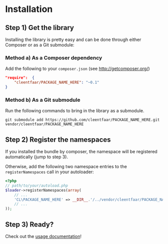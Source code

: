 # Installation

## Step 1) Get the library

Installing the library is pretty easy and can be done through either Composer or as a Git submodule:


### Method a) As a Composer dependency

Add the following to your ``composer.json`` (see http://getcomposer.org/)
```json
"require":  {
    "cleentfaar/PACKAGE_NAME_HERE": "~0.1"
}
```

### Method b) As a Git submodule

Run the following commands to bring in the library as a submodule.
```
git submodule add https://github.com/cleentfaar/PACKAGE_NAME_HERE.git vendor/cleentfaar/PACKAGE_NAME_HERE
```


## Step 2) Register the namespaces

If you installed the bundle by composer, the namespace will be registered automatically (jump to step 3).

Otherwise, add the following two namespace entries to the `registerNamespaces` call in your autoloader:
```php
<?php
// path/to/your/autoload.php
$loader->registerNamespaces(array(
    // ...
    'CL\PACKAGE_NAME_HERE' => __DIR__.'/../vendor/cleentfaar/PACKAGE_NAME_HERE',
    // ...
));
```


## Step 3) Ready?

Check out the [usage documentation](usage.md)!
